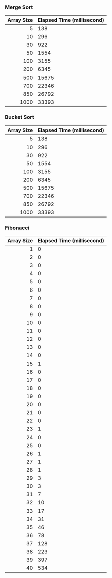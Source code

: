 ### Merge Sort

| Array Size | Elapsed Time (millisecond) |
| ----: | :---- |
| 5     | 138   |
| 10    | 296   |
| 30    | 922   |
| 50    | 1554  |
| 100   | 3155  |
| 200   | 6345  |
| 500   | 15675 |
| 700   | 22346 |
| 850   | 26792 |
| 1000  | 33393 |

### Bucket Sort

| Array Size | Elapsed Time (millisecond) |
| ----: | :---- |
| 5     | 138   |
| 10    | 296   |
| 30    | 922   |
| 50    | 1554  |
| 100   | 3155  |
| 200   | 6345  |
| 500   | 15675 |
| 700   | 22346 |
| 850   | 26792 |
| 1000  | 33393 |


### Fibonacci

| Array Size | Elapsed Time (millisecond) |
| ----: | :---- |
|1      |0   |
|2      |0   |
|3	|0   |
|4	|0   |
|5	|0   |
|6	|0   |
|7	|0   |
|8	|0   |
|9	|0   |
|10	|0   |
|11	|0   |
|12	|0   |
|13	|0   |
|14	|0   |
|15	|1   |
|16	|0   |
|17	|0   |
|18	|0   |
|19	|0   |
|20	|0   |
|21	|0   |
|22	|0   |
|23	|1   |
|24	|0   |
|25	|0   |
|26	|1   |
|27	|1   |
|28	|1   |
|29	|3   |
|30	|3   |
|31	|7   |
|32	|10  |
|33	|17  |
|34	|31  |
|35	|46  |
|36	|78  |
|37	|128 |
|38	|223 |
|39	|397 |
|40	|534 |
